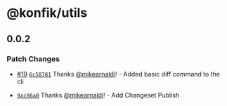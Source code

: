 # @konfik/utils

## 0.0.2
### Patch Changes



- [#19](https://github.com/konfik/konfik/pull/19) [`6c58781`](https://github.com/konfik/konfik/commit/6c587810fead7a3e276f051a89026d2e4cdc32ac) Thanks [@mikearnaldi](https://github.com/mikearnaldi)! - Added basic diff command to the cli



- [`9ac86a0`](https://github.com/konfik/konfik/commit/9ac86a0d82057511758a3a2dfe2a03b1ccce73ce) Thanks [@mikearnaldi](https://github.com/mikearnaldi)! - Add Changeset Publish
